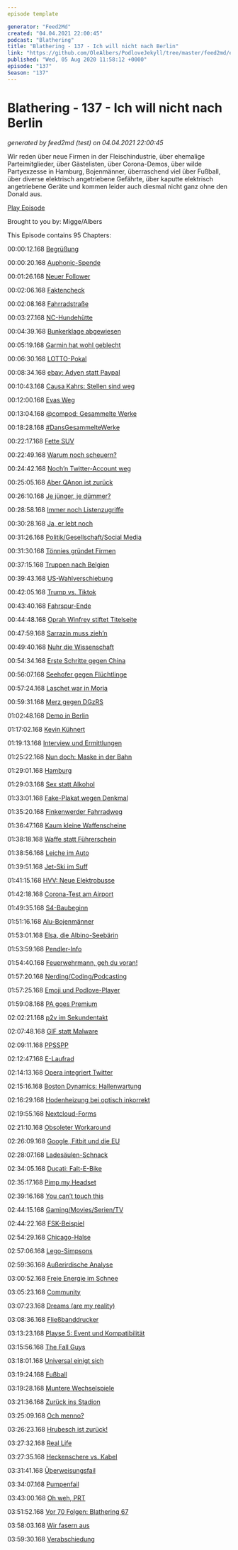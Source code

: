 ```yaml
---
episode template

generator: "Feed2Md"
created: "04.04.2021 22:00:45"
podcast: "Blathering"
title: "Blathering - 137 - Ich will nicht nach Berlin"
link: "https://github.com/OleAlbers/PodloveJekyll/tree/master/feed2md/example/export/seasons/5/2020/8/Blathering - 137 - Ich will nicht nach Berlin.md"
published: "Wed, 05 Aug 2020 11:58:12 +0000"
episode: "137"
Season: "137"
---
```


# Blathering - 137 - Ich will nicht nach Berlin
_generated by feed2md (test) on 04.04.2021 22:00:45_

Wir reden über neue Firmen in der Fleischindustrie, über ehemalige Parteimitglieder, über Gästelisten, über Corona-Demos, über wilde Partyexzesse in Hamburg, Bojenmänner, überraschend viel über Fußball, über diverse elektrisch angetriebene Gefährte, über kaputte elektrisch angetriebene Geräte und kommen leider auch diesmal nicht ganz ohne den Donald aus.

[Play Episode](https://www.blathering.de/podlove/file/1298/s/feed/c/mp3/blathering_137.mp3)

Brought to you by: Migge/Albers

This Episode contains 95 Chapters:


00:00:12.168 [Begrüßung]()

00:00:20.168 [Auphonic-Spende](https://twitter.com/blathering_pod/status/1288122731729362946)

00:01:26.168 [Neuer Follower](https://twitter.com/geni256)

00:02:06.168 [Faktencheck]()

00:02:08.168 [Fahrradstraße](https://de.wikipedia.org/wiki/Fahrradstra%C3%9Fe#Deutschland)

00:03:27.168 [NC-Hundehütte](https://www.theverge.com/2018/12/19/18148028/ford-noise-canceling-kennel-fireworks-dog-interventions)

00:04:39.168 [Bunkerklage abgewiesen](https://hamburg1.de/nachrichten/45668/Klage_am_Verwaltungsgericht_abgewiesen.html)

00:05:19.168 [Garmin hat wohl geblecht](https://www.bbc.com/news/technology-53553576)

00:06:30.168 [LOTTO-Pokal](https://www.hfv.de/artikel/lotto-pokal-2019-20-kann-in-hamburg-gespielt-werden/)

00:08:34.168 [ebay: Adyen statt Paypal](https://www.chip.de/news/Vertraege-mit-Paypal-laufen-aus-Was-sich-auf-Ebay-aendert_182857460.html)

00:10:43.168 [Causa Kahrs: Stellen sind weg](https://www.spiegel.de/politik/deutschland/eva-hoegl-neue-wehrbeauftragte-spart-sich-referenten-a-00000000-0002-0001-0000-000172071798)

00:12:00.168 [Evas Weg](https://www.rnd.de/medien/geschafte-mit-dem-weltuntergang-der-tiefe-fall-der-eva-herman-27QZRGF46VF5FJYBF5UGM3TRKQ.html)

00:13:04.168 [@compod: Gesammelte Werke](https://twitter.com/search?q=(from%3Acompod)%20(%40blathering_pod)%20until%3A2020-08-04%20since%3A2020-07-27&src=typed_query&f=live)

00:18:28.168 [#DansGesammelteWerke](https://twitter.com/search?q=(from%3Aevildanwallace)%20(%40blathering_pod)%20until%3A2020-08-04%20since%3A2020-07-27&src=typed_query&f=live)

00:22:17.168 [Fette SUV](https://www.t-online.de/auto/technik/id_79638412/diese-suv-sind-zu-schwer-um-auf-dem-gehweg-zu-parken.html)

00:22:49.168 [Warum noch scheuern?](https://www.spiegel.de/netzwelt/netzpolitik/andreas-scheuer-der-verkehrsminister-ist-so-unglaublich-gut-im-schlechtsein-kolumne-a-7ed2c116-0d37-40b4-9f2a-a8ab019bf83f)

00:24:42.168 [Noch’n Twitter-Account weg](https://www.derstandard.at/story/2000119098640/twitter-macht-konto-von-frueherem-ku-klux-klan-chef-david)

00:25:05.168 [Aber QAnon ist zurück](https://www.dailydot.com/debug/qanon-twitter-ban-evasion/)

00:26:10.168 [Je jünger, je dümmer?](https://www.tagesschau.de/ausland/twitter-festnahme-hack-101.html)

00:28:58.168 [Immer noch Listenzugriffe](https://www.tagesschau.de/inland/corona-gaestelisten-polizei-101.html)

00:30:28.168 [Ja, er lebt noch](https://www.flightradar24.com/blog/boeing-confirms-end-of-747-production-further-reduces-output-of-other-jets/)

00:31:26.168 [Politik/Gesellschaft/Social Media]()

00:31:30.168 [Tönnies gründet Firmen](https://www.tagesschau.de/faktenfinder/toennies-faktenfinder-101.html)

00:37:15.168 [Truppen nach Belgien](https://twitter.com/StefanLeifert/status/1288780510328688640)

00:39:43.168 [US-Wahlverschiebung](https://twitter.com/Evan_Hadfield/status/1288821062352941056)

00:42:05.168 [Trump vs. Tiktok](https://taz.de/Chinesischer-Video-App-droht-Verbot-in-USA/!5705151/)

00:43:40.168 [Fahrspur-Ende](https://www.tagesschau.de/schlusslicht/fahrspurende-101.html)

00:44:48.168 [Oprah Winfrey stiftet Titelseite](https://www.theguardian.com/us-news/2020/jul/30/oprah-winfrey-magazine-breonna-taylor)

00:47:59.168 [Sarrazin muss zieh’n](https://twitter.com/tazgezwitscher/status/1289223047002517510)

00:49:40.168 [Nuhr die Wissenschaft](http://www.hellojed.de/wp/2020/08/kanzel-culture/)

00:54:34.168 [Erste Schritte gegen China](https://www.tagesschau.de/ausland/hongkong-bundesregierung-auslieferungsabkommen-103.html)

00:56:07.168 [Seehofer gegen Flüchtlinge](https://www.zdf.de/nachrichten/politik/seehofer-bundeslaender-aufnahme-fluechtlinge-100.html)

00:57:24.168 [Laschet war in Moria](https://www.tagesschau.de/inland/laschet-moria-101.html)

00:59:31.168 [Merz gegen DGzRS](https://twitter.com/wilke_tobias/status/1288954289000456194)

01:02:48.168 [Demo in Berlin](https://dobschat.io/querdenker-nein-egoistische-vollidioten-seid-ihr/)

01:17:02.168 [Kevin Kühnert](https://www.spiegel.de/politik/deutschland/kevin-kuehnert-warum-der-juso-chef-sein-amt-aufgibt-a-a87b91a0-7f91-4c6c-b955-b80ea0974bd8)

01:19:13.168 [Interview und Ermittlungen](https://twitter.com/tagesschau/status/1290463468395560960)

01:25:22.168 [Nun doch: Maske in der Bahn](https://www.spiegel.de/wirtschaft/ermahnung-von-andreas-scheuer-bahn-verspricht-energischere-durchsetzung-der-maskenpflicht-a-08f0dfa7-6727-4bd3-adda-b034033f7f4e)

01:29:01.168 [Hamburg]()

01:29:03.168 [Sex statt Alkohol](https://www.ndr.de/nachrichten/hamburg/Hamburger-Polizei-loest-mehrere-Sex-Partys-auf,swingerclub104.html)

01:33:01.168 [Fake-Plakat wegen Denkmal](https://www.mopo.de/hamburg/neue-fake-plakate-in-hamburg-aufgetaucht-diese-gruppe-steckt-hinter-der-aktion-37087420)

01:35:20.168 [Finkenwerder Fahrradweg](https://www.ndr.de/fernsehen/sendungen/hamburg_journal/Finkenwerder-hat-einen-neuen-Radweg,hamj98266.html)

01:36:47.168 [Kaum kleine Waffenscheine](https://hamburg1.de/nachrichten/45707/Hamburg_hat_die_wenigsten_Waffenscheine.html)

01:38:18.168 [Waffe statt Führerschein](https://www.ndr.de/fernsehen/sendungen/hamburg_journal/Waffen-in-Lohbruegge-beschlagnahmt,hamj98280.html)

01:38:56.168 [Leiche im Auto](https://www.ndr.de/nachrichten/hamburg/Hamburger-findet-Leiche-in-seinem-Auto,leiche732.html)

01:39:51.168 [Jet-Ski im Suff](https://hamburg1.de/nachrichten/45722/Jet_Ski_Unfall_Zwei_Personen_in_Lebensgefahr.html)

01:41:15.168 [HVV: Neue Elektrobusse](https://www.ndr.de/fernsehen/sendungen/hamburg_journal_1800/Hamburg-testet-neue-E-Busse,hamj98258.html)

01:42:18.168 [Corona-Test am Airport](https://www.ndr.de/fernsehen/sendungen/hamburg_journal/Flughafen-Corona-Testzentrum-geht-an-Start,hamj98308.html)

01:49:35.168 [S4-Baubeginn](https://hamburg1.de/nachrichten/45708/Baubeginn_fuer_neue_S_Bahn_Linie_4_angekuendigt.html)

01:51:16.168 [Alu-Bojenmänner](https://www.ndr.de/nachrichten/hamburg/Neue-Bojen-Maenner-Der-erste-steht-schon,bojenmaenner110.html)

01:53:01.168 [Elsa, die Albino-Seebärin](https://hamburg1.de/nachrichten/45741/Albino_Seebaerenbaby_heisst_Elsa.html)

01:53:59.168 [Pendler-Info](https://twitter.com/stammtischphilo/status/1290015207176065026)

01:54:40.168 [Feuerwehrmann, geh du voran!](https://www.instagram.com/p/CDdLU42q4cD/)

01:57:20.168 [Nerding/Coding/Podcasting]()

01:57:25.168 [Emoji und Podlove-Player](https://github.com/podlove/podlove-web-player/issues/935)

01:59:08.168 [PA goes Premium](https://podcastaddict.com/premium)

02:02:21.168 [p2v im Sekundentakt](https://twitter.com/stammtischphilo/status/1289244437751660546)

02:07:48.168 [GIF statt Malware](https://www.zdnet.de/88381784/gifs-statt-malware-unbekannter-hacker-sabotiert-emotet-botnet/)

02:09:11.168 [PPSSPP](https://www.ppsspp.org/)

02:12:47.168 [E-Laufrad](https://www.golem.de/news/grommy-mondraker-stellt-elektrisches-laufrad-fuer-kinder-vor-2007-149908.html)

02:14:13.168 [Opera integriert Twitter](https://blogs.opera.com/desktop/2020/06/opera-69-comes-with-built-in-twitter/)

02:15:16.168 [Boston Dynamics: Hallenwartung](https://www.golem.de/news/boston-dynamics-roboterhunde-scannen-ein-werk-von-ford-2007-149913.html)

02:16:29.168 [Hodenheizung bei optisch inkorrekt](https://youtu.be/PUk_PWU8oVI?t=2710)

02:19:55.168 [Nextcloud-Forms](https://twitter.com/stammtischphilo/status/1289998737721499655)

02:21:10.168 [Obsoleter Workaround](https://docs.microsoft.com/de-de/office/vba/excel/concepts/working-with-other-applications/controlling-one-microsoft-office-application-from-another)

02:26:09.168 [Google, Fitbit und die EU](https://www.golem.de/news/verbraucherschutz-eu-will-googles-fitbit-uebernahme-untersuchen-2007-149968.html)

02:28:07.168 [Ladesäulen-Schnack](https://de.motor1.com/reviews/400546/tatsachlicher-verbrauch-bmw-330e-pluginhybrid-test/)

02:34:05.168 [Ducati: Falt-E-Bike](https://www.golem.de/news/motorrad-hersteller-auf-abwegen-ducati-stellt-faltbare-e-bikes-vor-2008-150002.html)

02:35:17.168 [Pimp my Headset](https://twitter.com/tmigge/status/1289959990946455553)

02:39:16.168 [You can’t touch this](https://twitter.com/golem/status/1290523915148824576)

02:44:15.168 [Gaming/Movies/Serien/TV]()

02:44:22.168 [FSK-Beispiel](https://de.wikipedia.org/wiki/City_Hunter_(1993))

02:54:29.168 [Chicago-Halse](https://twitter.com/stammtischphilo/status/1289268903588265984)

02:57:06.168 [Lego-Simpsons](https://en.wikipedia.org/wiki/Brick_Like_Me)

02:59:36.168 [Außerirdische Analyse](https://twitter.com/stammtischphilo/status/1289592893124956160)

03:00:52.168 [Freie Energie im Schnee](https://twitter.com/stammtischphilo/status/1289938532455202817)

03:05:23.168 [Community](https://twitter.com/stammtischphilo/status/1290013724770594816)

03:07:23.168 [Dreams (are my reality)](https://twitter.com/stammtischphilo/status/1290348629870477313)

03:08:36.168 [Fließbanddrucker](https://twitter.com/RealSexyCyborg/status/1290540376609058816)

03:13:23.168 [Playse 5: Event und Kompatibilität](https://twitter.com/stammtischphilo/status/1290590561930485761)

03:15:56.168 [The Fall Guys](https://twitter.com/FallGuysGame)

03:18:01.168 [Universal einigt sich](https://www.golem.de/news/corona-universal-filme-kuenftig-schneller-als-vod-verfuegbar-2007-149939.html)

03:19:24.168 [Fußball]()

03:19:28.168 [Muntere Wechselspiele](https://twitter.com/fcstpauli/status/1289833951595573249)

03:21:36.168 [Zurück ins Stadion](https://www.fcstpauli.com/news/dfl-mitgliederversammlung-beschliesst-rahmenbedingungen-fuer-rueckkehr-von-fans/)

03:25:09.168 [Och menno?](https://twitter.com/stammtischphilo/status/1288836011385139200)

03:26:23.168 [Hrubesch ist zurück!](https://de.wikipedia.org/wiki/Horst_Hrubesch)

03:27:32.168 [Real Life]()

03:27:35.168 [Heckenschere vs. Kabel](https://twitter.com/tmigge/status/1289506947218038785)

03:31:41.168 [Überweisungsfail](https://twitter.com/stammtischphilo/status/1289149133421502467)

03:34:07.168 [Pumpenfail](https://de.wikipedia.org/wiki/Schmutzwasserpumpe)

03:43:00.168 [Oh weh, PRT](https://de.wikipedia.org/wiki/Periradikul%C3%A4re_Therapie)

03:51:52.168 [Vor 70 Folgen: Blathering 67](https://www.blathering.de/2019/01/blathering-067-es-ist-nicht-alles-gold-was-man-kredenzt/)

03:58:03.168 [Wir fasern aus]()

03:59:30.168 [Verabschiedung]()



